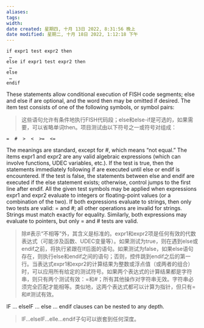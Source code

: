 ```yaml
---
aliases: 
tags: 
width:
date created: 星期四, 十月 13日 2022, 8:31:56 晚上
date modified: 星期二, 十月 18日 2022, 1:12:18 下午
---
```

```fish
if expr1 test expr2 then 
 … 
else if expr1 test expr2 then
 … 
else  
 … 
endif
```

These statements allow conditional execution of FISH code segments; else and else if are optional, and the word then may be omitted if desired. The item test consists of one of the following symbols, or symbol pairs:
>这些语句允许有条件地执行FISH代码段；else和else-if是可选的，如果需要，可以省略单词then。项目测试由以下符号之一或符号对组成：

```fish
=  #  >  <  >=  <=
```

The meanings are standard, except for #, which means “not equal.” The items expr1 and expr2 are any valid algebraic expressions (which can involve functions, UDEC variables, etc.). If the test is true, then the statements immediately following if are executed until else or endif is encountered. If the test is false, the statements between else and endif are executed if the else statement exists; otherwise, control jumps to the first line after endif. All the given test symbols may be applied when expressions expr1 and expr2 evaluate to integers or floating-point values (or a combination of the two). If both expressions evaluate to strings, then only two tests are valid: = and #; all other operations are invalid for strings. Strings must match exactly for equality. Similarly, both expressions may evaluate to pointers, but only = and # tests are valid.
>除#表示“不相等”外，其含义是标准的。expr1和expr2项是任何有效的代数表达式（可能涉及函数、UDEC变量等）。如果测试为true，则在遇到else或endif之前，将执行紧跟在If后面的语句。如果测试为false，如果else语句存在，则执行else和endif之间的语句；否则，控件跳到endif之后的第一行。当表达式expr1和expr2的计算结果为整数或浮点值（或两者的组合）时，可以应用所有给定的测试符号。如果两个表达式的计算结果都是字符串，则只有两个测试有效：=和#；所有其他操作对字符串无效。字符串必须完全匹配才能相等。类似地，这两个表达式都可以计算为指针，但只有=和#测试有效。

IF … elseIF … else … endif clauses can be nested to any depth.
>IF…elseIF…elle…endif子句可以嵌套到任何深度。

